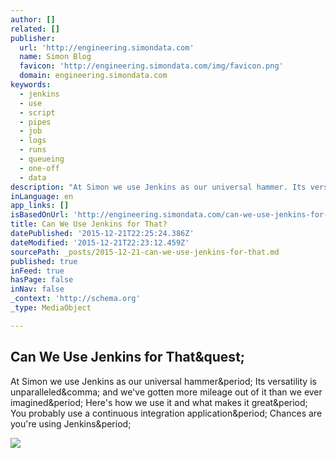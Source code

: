 ```yaml
---
author: []
related: []
publisher:
  url: 'http://engineering.simondata.com'
  name: Simon Blog
  favicon: 'http://engineering.simondata.com/img/favicon.png'
  domain: engineering.simondata.com
keywords:
  - jenkins
  - use
  - script
  - pipes
  - job
  - logs
  - runs
  - queueing
  - one-off
  - data
description: "At Simon we use Jenkins as our universal hammer. Its versatility is unparalleled, and we've gotten more mileage out of it than we ever imagined. Here's how we use it and what makes it great. You probably use a continuous integration application. Chances are you're using Jenkins."
inLanguage: en
app_links: []
isBasedOnUrl: 'http://engineering.simondata.com/can-we-use-jenkins-for-that/'
title: Can We Use Jenkins for That?
datePublished: '2015-12-21T22:25:24.386Z'
dateModified: '2015-12-21T22:23:12.459Z'
sourcePath: _posts/2015-12-21-can-we-use-jenkins-for-that.md
published: true
inFeed: true
hasPage: false
inNav: false
_context: 'http://schema.org'
_type: MediaObject

---
```

<article style=""><h1>Can We Use Jenkins for That&amp;quest;</h1><p>At Simon we use Jenkins as our universal hammer&amp;period; Its versatility is unparalleled&amp;comma; and we've gotten more mileage out of it than we ever imagined&amp;period; Here's how we use it and what makes it great&amp;period; You probably use a continuous integration application&amp;period; Chances are you're using Jenkins&amp;period;</p><img src="http://engineering.simondata.com/img/posts/jenkins_hammer.png" /></article>